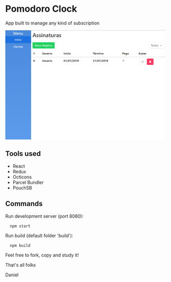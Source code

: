 # Pomodoro Clock

App built to manage any kind of subscription

![Screenshot](https://github.com/zyzmoz/subscriptionmanager/blob/master/screenshot.png?raw=true)

## Tools used
- React
- Redux
- Octicons
- Parcel Bundler
- PouchSB

## Commands

Run development server (port 8080):
```
  npm start
```

Run build (default folder 'build'):
```
  npm build
```

Feel free to fork, copy and study it!

That's all folks

Daniel
